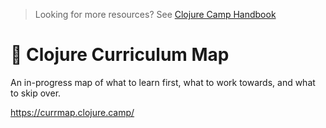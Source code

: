 > Looking for more resources? See [Clojure Camp Handbook](README.md)

# 📍 Clojure Curriculum Map

An in-progress map of what to learn first, what to work towards, and what to skip over.

https://currmap.clojure.camp/
